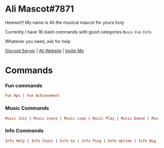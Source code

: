 # Ali Mascot#7871

Hewwo!!! My name is Ali the musical mascot for yours truly

Currently I have 18 slash commands with good categories `Music` `Fun` `Info`

Whatever you need, ask for help

[Discord Server](https://discord.gg/rFGkev4S35) | [Ali Website](https://ali.mascot.cf) | [Invite Me](https://discord.com/api/oauth2/authorize?client_id=977622856345219133&permissions=1644971949559&scope=bot%20applications.commands)

# Commands

### Fun commands

```prolog
Fun Rps | Fun Achievement
```
### Music Commands

```prolog
Music Join | Music Leave | Music Loop | Music Play | Music Queue | Music Pause | Music Resume | Music Skip | Music Stop
```

### Info Commands

```prolog
Info Help | Info Stats | Info Ss | Info Ping | Info Uptime | Info Bug | Info Vote
```
